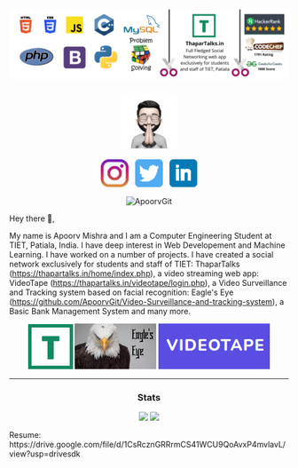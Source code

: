 # ![ApoorvGit header](https://raw.githubusercontent.com/ApoorvGit/ApoorvGit/main/wall.png)

<p align='center'>
<img width="20%" src="https://raw.githubusercontent.com/ApoorvGit/ApoorvGit/main/emoji.jpeg">
</p>

<p align='center'>
<a href="https://www.instagram.com/apoorvmishraanmol/"><img height="50" src="https://raw.githubusercontent.com/ApoorvGit/ApoorvGit/main/instagram.jpg"></a>&nbsp;&nbsp;
<a href="https://twitter.com/AforApoorv"><img height="50" src="https://raw.githubusercontent.com/ApoorvGit/ApoorvGit/main/twitter.png"></a>&nbsp;&nbsp;
<a href="https://www.linkedin.com/in/apoorv-mishra-7b9b77192/"><img height="50" src="https://raw.githubusercontent.com/ApoorvGit/ApoorvGit/main/linkedin.png"></a>
</p>
<p align='center'>
<img src="https://komarev.com/ghpvc/?username=ApoorvGit&label=Profile%20views&color=0e75b6&style=flat" alt="ApoorvGit" />
</p>

Hey there 👋,

My name is Apoorv Mishra and I am a Computer Engineering Student at TIET, Patiala, India. I have deep interest in Web Developement and Machine Learning. I have worked on a number of projects. I have created a social network exclusively for students and staff of TIET: ThaparTalks (https://thapartalks.in/home/index.php), a video streaming web app: VideoTape (https://thapartalks.in/videotape/login.php), a Video Surveillance and Tracking system based on facial recognition: Eagle's Eye (https://github.com/ApoorvGit/Video-Surveillance-and-tracking-system), a Basic Bank Management System and many more.

<p align='center'>
<img width="16%" src="https://github.com/ApoorvGit/ApoorvGit/blob/main/thapartalks.png?raw=true">
<img width="29%" src="https://github.com/ApoorvGit/ApoorvGit/blob/main/eagles%20eye.jpg?raw=true">
<img width="40%" src="https://github.com/ApoorvGit/ApoorvGit/blob/main/videotape.png?raw=true">
</p>

 <hr>
 <h3 align="center"> Stats</h3>
<p align = "center">
  <img width = "45%" src = "https://github-readme-stats.vercel.app/api?username=ApoorvGit&show_icons=true&theme=dark" >
  <img width = "45%" src = "https://github-readme-streak-stats.herokuapp.com/?user=ApoorvGit&theme=dark&hide_border=true">
  
</p>
Resume: 
https://drive.google.com/file/d/1CsRcznGRRrmCS41WCU9QoAvxP4mvlavL/view?usp=drivesdk
